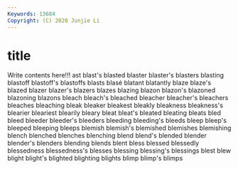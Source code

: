 ```yaml
---
Keywords: 13684
Copyright: (C) 2020 Junjie Li
---
```


# title

Write contents here!!!
ast 
blast's 
blasted 
blaster 
blaster's 
blasters
blasting 
blastoff 
blastoff's 
blastoffs 
blasts 
blasé 
blatant 
blatantly 
blaze 
blaze's
blazed 
blazer 
blazer's 
blazers 
blazes 
blazing 
blazon 
blazon's 
blazoned 
blazoning
blazons 
bleach 
bleach's 
bleached 
bleacher 
bleacher's 
bleachers 
bleaches 
bleaching 
bleak
bleaker 
bleakest 
bleakly 
bleakness 
bleakness's 
blearier 
bleariest 
blearily 
bleary 
bleat
bleat's 
bleated 
bleating 
bleats 
bled 
bleed 
bleeder 
bleeder's 
bleeders 
bleeding
bleeding's 
bleeds 
bleep 
bleep's 
bleeped 
bleeping 
bleeps 
blemish 
blemish's 
blemished
blemishes 
blemishing 
blench 
blenched 
blenches 
blenching 
blend 
blend's 
blended 
blender
blender's 
blenders 
blending 
blends 
blent 
bless 
blessed 
blessedly 
blessedness 
blessedness's
blesses 
blessing 
blessing's 
blessings 
blest 
blew 
blight 
blight's 
blighted 
blighting
blights 
blimp 
blimp's 
blimps 
